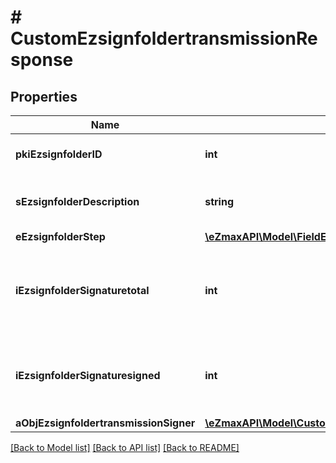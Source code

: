# # CustomEzsignfoldertransmissionResponse

## Properties

Name | Type | Description | Notes
------------ | ------------- | ------------- | -------------
**pkiEzsignfolderID** | **int** | The unique ID of the Ezsignfolder |
**sEzsignfolderDescription** | **string** | The description of the Ezsignfolder |
**eEzsignfolderStep** | [**\eZmaxAPI\Model\FieldEEzsignfolderStep**](FieldEEzsignfolderStep.md) |  |
**iEzsignfolderSignaturetotal** | **int** | The number of total signatures that were requested in the Ezsignfolder |
**iEzsignfolderSignaturesigned** | **int** | The number of signatures that were signed in the Ezsignfolder. |
**aObjEzsignfoldertransmissionSigner** | [**\eZmaxAPI\Model\CustomEzsignfoldertransmissionSignerResponse[]**](CustomEzsignfoldertransmissionSignerResponse.md) |  |

[[Back to Model list]](../../README.md#models) [[Back to API list]](../../README.md#endpoints) [[Back to README]](../../README.md)
